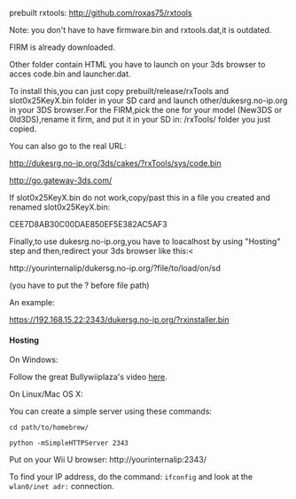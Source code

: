 prebuilt rxtools: http://github.com/roxas75/rxtools

Note: you don't have to have firmware.bin and rxtools.dat,it is outdated.

FIRM is already downloaded.

Other folder contain HTML you have to launch on your 3ds browser to acces code.bin and launcher.dat.

To install this,you can just copy prebuilt/release/rxTools and slot0x25KeyX.bin folder in your SD card and launch other/dukesrg.no-ip.org in your 3DS browser.For the FIRM,pick the one for your model (New3DS or 0ld3DS),rename it firm, and put it in your SD in: /rxTools/ folder you just copied.

You can also go to the real URL:

http://dukesrg.no-ip.org/3ds/cakes/?rxTools/sys/code.bin

http://go.gateway-3ds.com/

If slot0x25KeyX.bin do not work,copy/past this in a file you created and renamed slot0x25KeyX.bin:

CEE7D8AB30C00DAE850EF5E382AC5AF3

Finally,to use dukesrg.no-ip.org,you have to loacalhost by using "Hosting" step and then,redirect your 3ds browser like this:<

http://yourinternalip/dukersg.no-ip.org/?file/to/load/on/sd

(you have to put the ? before file path)

An example:

https://192.168.15.22:2343/dukersg.no-ip.org/?rxinstaller.bin

#### Hosting ####

On Windows:

Follow the great Bullywiiplaza's video [here](https://www.youtube.com/watch?feature=player_embedded&v=b-ztG3JmyE8).

On Linux/Mac OS X:

You can create a simple server using these commands:

`cd path/to/homebrew/`

`python -mSimpleHTTPServer 2343`

Put on your Wii U browser: http://yourinternalip:2343/

To find your IP address, do the command: `ifconfig` and look at the `wlan0/inet adr:` connection.


